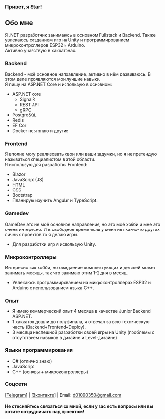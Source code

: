 ### Привет, я Star!
## Обо мне
Я .NET разработчик занимаюсь в основном Fullstack и Backend. Также увлекаюсь созданием игр на Unity и программированием микроконтроллеров ESP32 и Arduino. </br>
Активно учавствую в хаккатонах.
### Backend
Backend - моё основное направление, активно в нём развиваюсь. В этом деле проявляются мои лучшие навыки. </br>
Я пишу на ASP.NET Core и использую в основном:
- ASP.NET core
  - SignalR
  - REST API
  - gRPC
- PostgreSQL
- Redis
- EF Cor
- Docker
но я знаю и другие
### Frontend
Я вполне могу реализовать свои или ваши задумки, но я не претендую называться специалистом в этой области. </br>
Я использую для разработки Frontend:
- Blazor
- JavaScript (JS)
- HTML
- CSS
- Bootstrap
- Планирую изучить Angular и TypeScript.
### Gamedev
GameDev это не моё основное направление, но это моё хобби и мне это очень интересно. И в свободное время если у меня нет каких-то других личных проектов то я делаю игры.
- Для разработки игр я использую Unity.
### Микроконтроллеры
Интересно как хобби, но ожидаение комплектующих и деталей может занимать месяцы, так что занимаю этим 1-2 дня в месяц.
- Увлекаюсь программированием на микроконтроллерах ESP32 и Arduino с использованием языка C++.
### Опыт
- Я имею коммерческий опыт 4 месяца в качестве Junior Backend ASP.NET.
- 1 хаккатон дошли до полуфинала, я отвечал за всю техническую часть (Backend+Frontend+Deploy).
- 3 месяца неспешной разработки своей игры на Unity (проблемы с отсутствием навыков в дизайне и Level-дизайне)
### Языки программирования
- C# (отлично знаю)
- JavaScript
- C++ (основы + микроконтроллеры)

### Соцсети
<a href="https://t.me/Stark1Iler">[Telegram]<a/> | <a href="https://vk.com/25starkiller25">[Вконтакте]<a/> |
Email: d01090350@gmail.com

#### Не стесняйтесь связаться со мной, если у вас есть вопросы или вы хотите сотрудничать над проектом!
